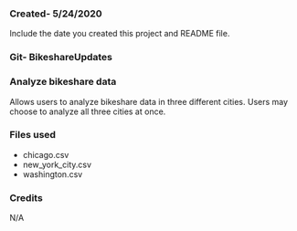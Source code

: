 ### Created- 5/24/2020
Include the date you created this project and README file.

### Git- BikeshareUpdates


### Analyze bikeshare data
Allows users to analyze bikeshare data in three different cities. Users may choose to analyze all three cities at once.

### Files used
- chicago.csv
- new_york_city.csv
- washington.csv

### Credits
N/A

